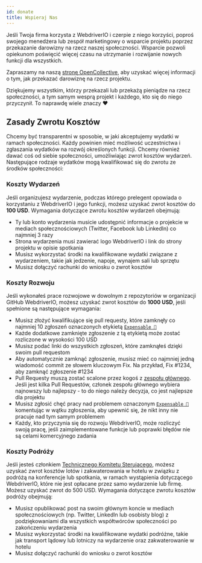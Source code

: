```yaml
---
id: donate
title: Wspieraj Nas
---
```


Jeśli Twoja firma korzysta z WebdriverIO i czerpie z niego korzyści, poproś swojego menedżera lub zespół marketingowy o wsparcie projektu poprzez przekazanie darowizny na rzecz naszej społeczności. Wsparcie pozwoli opiekunom poświęcić więcej czasu na utrzymanie i rozwijanie nowych funkcji dla wszystkich.

Zapraszamy na naszą [stronę OpenCollective](https://opencollective.com/webdriverio), aby uzyskać więcej informacji o tym, jak przekazać darowiznę na rzecz projektu.

Dziękujemy wszystkim, którzy przekazali lub przekażą pieniądze na rzecz społeczności, a tym samym wesprą projekt i każdego, kto się do niego przyczynił. To naprawdę wiele znaczy ❤️

## Zasady Zwrotu Kosztów

Chcemy być transparentni w sposobie, w jaki akceptujemy wydatki w ramach społeczności. Każdy powinien mieć możliwość uczestnictwa i zgłaszania wydatków na rozwój określonych funkcji. Chcemy również dawać coś od siebie społeczności, umożliwiając zwrot kosztów wydarzeń. Następujące rodzaje wydatków mogą kwalifikować się do zwrotu ze środków społeczności:

### Koszty Wydarzeń

Jeśli organizujesz wydarzenie, podczas którego prelegent opowiada o korzystaniu z WebdriverIO i jego funkcji, możesz uzyskać zwrot kosztów do __100 USD__. Wymagania dotyczące zwrotu kosztów wydarzeń obejmują:

- Ty lub konto wydarzenia musicie udostępnić informacje o projekcie w mediach społecznościowych (Twitter, Facebook lub LinkedIn) co najmniej 3 razy
- Strona wydarzenia musi zawierać logo WebdriverIO i link do strony projektu w opisie spotkania
- Musisz wykorzystać środki na kwalifikowane wydatki związane z wydarzeniem, takie jak jedzenie, napoje, wynajem sali lub sprzętu
- Musisz dołączyć rachunki do wniosku o zwrot kosztów

### Koszty Rozwoju

Jeśli wykonałeś prace rozwojowe w dowolnym z repozytoriów w organizacji GitHub WebdriverIO, możesz uzyskać zwrot kosztów do __1000 USD__, jeśli spełnione są następujące wymagania:

- Musisz złożyć kwalifikujące się pull requesty, które zamknęły co najmniej 10 zgłoszeń oznaczonych etykietą [`Expensable 💸`](https://github.com/webdriverio/webdriverio/labels/Expensable%20%F0%9F%92%B8)
- Każde dodatkowe zamknięte zgłoszenie z tą etykietą może zostać rozliczone w wysokości 100 USD
- Musisz podać linki do wszystkich zgłoszeń, które zamknąłeś dzięki swoim pull requestom
- Aby automatycznie zamknąć zgłoszenie, musisz mieć co najmniej jedną wiadomość commit ze słowem kluczowym Fix. Na przykład, Fix #1234, aby zamknąć zgłoszenie #1234
- Pull Requesty muszą zostać scalone przez kogoś z [zespołu głównego](https://github.com/webdriverio/webdriverio/blob/main/AUTHORS.md#tsc-technical-steering-committee). Jeśli jest kilka Pull Requestów, członek zespołu głównego wybiera najnowszy lub najlepszy - to do niego należy decyzja, co jest najlepsze dla projektu
- Musisz zgłosić chęć pracy nad problemem oznaczonym [`Expensable 💸`](https://github.com/webdriverio/webdriverio/labels/Expensable%20%F0%9F%92%B8) komentując w wątku zgłoszenia, aby upewnić się, że nikt inny nie pracuje nad tym samym problemem
- Każdy, kto przyczynia się do rozwoju WebdriverIO, może rozliczyć swoją pracę, jeśli zaimplementowane funkcje lub poprawki błędów nie są celami komercyjnego zadania

### Koszty Podróży

Jeśli jesteś członkiem [Technicznego Komitetu Sterującego](https://github.com/webdriverio/webdriverio/blob/main/AUTHORS.md#tsc-technical-steering-committee), możesz uzyskać zwrot kosztów lotów i zakwaterowania w hotelu w związku z podróżą na konferencje lub spotkania, w ramach wystąpienia dotyczącego WebdriverIO, które nie jest opłacane przez samo wydarzenie lub firmę. Możesz uzyskać zwrot do 500 USD. Wymagania dotyczące zwrotu kosztów podróży obejmują:

- Musisz opublikować post na swoim głównym koncie w mediach społecznościowych (np. Twitter, LinkedIn lub osobisty blog) z podziękowaniami dla wszystkich współtwórców społeczności po zakończeniu wydarzenia
- Musisz wykorzystać środki na kwalifikowane wydatki podróżne, takie jak transport lądowy lub lotniczy na wydarzenie oraz zakwaterowanie w hotelu
- Musisz dołączyć rachunki do wniosku o zwrot kosztów